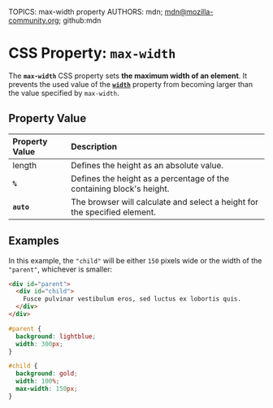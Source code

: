 TOPICS: max-width property
AUTHORS: mdn; mdn@mozilla-community.org; github:mdn

# CSS Property: `max-width`

The **`max-width`** CSS property sets **the maximum width of an element**. It prevents the used
value of the [**`width`**](/en/webfrontend/width) property from becoming larger than the value
specified by `max-width`.

## Property Value

| Property Value | Description |
| :--- | :--- |
| length | Defines the height as an absolute value. |
| **`%`** | Defines the height as a percentage of the containing block's height. |
| **`auto`** | The browser will calculate and select a height for the specified element. |

## Examples

In this example, the `"child"` will be either `150` pixels wide or the width of the `"parent"`,
whichever is smaller:

```html
<div id="parent">
  <div id="child">
    Fusce pulvinar vestibulum eros, sed luctus ex lobortis quis.
  </div>
</div>
```

```css
#parent {
  background: lightblue;
  width: 300px;
}

#child {
  background: gold;
  width: 100%;
  max-width: 150px;
}
```
